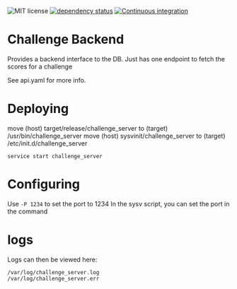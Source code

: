 ![MIT license](https://img.shields.io/github/license/bitbrain-za/challenge-backend)
[![dependency status](https://deps.rs/repo/github/bitbrain-za/challenge-backend/status.svg)](https://deps.rs/repo/github/bitbrain-za/challenge-backend)
[![Continuous integration](https://github.com/bitbrain-za/challenge-backend/actions/workflows/rust.yml/badge.svg)](https://github.com/bitbrain-za/challenge-backend/actions/workflows/rust.yml)

# Challenge Backend

Provides a backend interface to the DB.
Just has one endpoint to fetch the scores for a challenge

See api.yaml for more info.

# Deploying

move (host) target/release/challenge_server to (target) /usr/bin/challenge_server
move (host) sysvinit/challenge_server to (target) /etc/init.d/challenge_server

`service start challenge_server`

# Configuring
Use `-P 1234` to set the port to 1234
In the sysv script, you can set the port in the command

# logs

Logs can then be viewed here:
```
/var/log/challenge_server.log
/var/log/challenge_server.err
```
